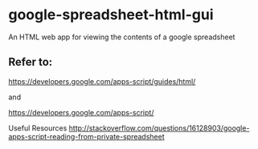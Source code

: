 google-spreadsheet-html-gui
===========================

An HTML web app for viewing the contents of a google spreadsheet

Refer to:
------------
https://developers.google.com/apps-script/guides/html/

and

https://developers.google.com/apps-script/


 
 Useful Resources
 http://stackoverflow.com/questions/16128903/google-apps-script-reading-from-private-spreadsheet
